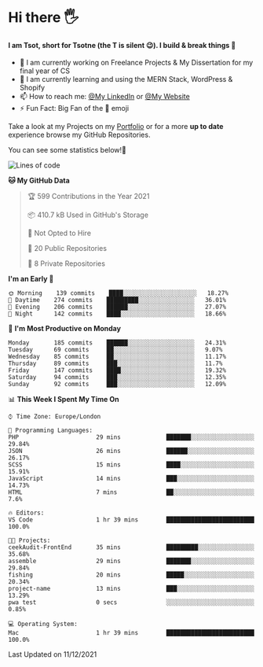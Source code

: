 # Hi there :raised_hand_with_fingers_splayed:
#### I am Tsot, short for Tsotne (the T is silent :wink:). I build & break things :space_invader:
- :telescope: I am currently working on Freelance Projects & My Dissertation for my final year of CS
- :seedling: I am currently learning and using the MERN Stack, WordPress & Shopify
- :mailbox: How to reach me: [@My LinkedIn](https://www.linkedin.com/in/tsotne-gvadzabia/) or [@My Website](https://tsotnegvadzabia.me/contact)
- :zap: Fun Fact: Big Fan of the :space_invader: emoji

Take a look at my Projects on my [Portfolio](https://tsotne.co.uk/) or for a more **up to date** experience browse my GitHub Repositories.

You can see some statistics below!:space_invader:
<!--START_SECTION:waka-->
![Lines of code](https://img.shields.io/badge/From%20Hello%20World%20I%27ve%20Written-2%20Million%20lines%20of%20code-blue)

**🐱 My GitHub Data** 

> 🏆 599 Contributions in the Year 2021
 > 
> 📦 410.7 kB Used in GitHub's Storage 
 > 
> 🚫 Not Opted to Hire
 > 
> 📜 20 Public Repositories 
 > 
> 🔑 8 Private Repositories  
 > 
**I'm an Early 🐤** 

```text
🌞 Morning    139 commits    ████░░░░░░░░░░░░░░░░░░░░░   18.27% 
🌆 Daytime    274 commits    █████████░░░░░░░░░░░░░░░░   36.01% 
🌃 Evening    206 commits    ██████░░░░░░░░░░░░░░░░░░░   27.07% 
🌙 Night      142 commits    ████░░░░░░░░░░░░░░░░░░░░░   18.66%

```
📅 **I'm Most Productive on Monday** 

```text
Monday       185 commits    ██████░░░░░░░░░░░░░░░░░░░   24.31% 
Tuesday      69 commits     ██░░░░░░░░░░░░░░░░░░░░░░░   9.07% 
Wednesday    85 commits     ██░░░░░░░░░░░░░░░░░░░░░░░   11.17% 
Thursday     89 commits     ███░░░░░░░░░░░░░░░░░░░░░░   11.7% 
Friday       147 commits    ████░░░░░░░░░░░░░░░░░░░░░   19.32% 
Saturday     94 commits     ███░░░░░░░░░░░░░░░░░░░░░░   12.35% 
Sunday       92 commits     ███░░░░░░░░░░░░░░░░░░░░░░   12.09%

```


📊 **This Week I Spent My Time On** 

```text
⌚︎ Time Zone: Europe/London

💬 Programming Languages: 
PHP                      29 mins             ███████░░░░░░░░░░░░░░░░░░   29.84% 
JSON                     26 mins             ██████░░░░░░░░░░░░░░░░░░░   26.17% 
SCSS                     15 mins             ████░░░░░░░░░░░░░░░░░░░░░   15.91% 
JavaScript               14 mins             ███░░░░░░░░░░░░░░░░░░░░░░   14.73% 
HTML                     7 mins              ██░░░░░░░░░░░░░░░░░░░░░░░   7.6%

🔥 Editors: 
VS Code                  1 hr 39 mins        █████████████████████████   100.0%

🐱‍💻 Projects: 
ceekAudit-FrontEnd       35 mins             █████████░░░░░░░░░░░░░░░░   35.68% 
assemble                 29 mins             ███████░░░░░░░░░░░░░░░░░░   29.84% 
fishing                  20 mins             █████░░░░░░░░░░░░░░░░░░░░   20.34% 
project-name             13 mins             ███░░░░░░░░░░░░░░░░░░░░░░   13.29% 
pwa test                 0 secs              ░░░░░░░░░░░░░░░░░░░░░░░░░   0.85%

💻 Operating System: 
Mac                      1 hr 39 mins        █████████████████████████   100.0%

```


 Last Updated on 11/12/2021
<!--END_SECTION:waka-->
